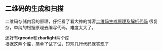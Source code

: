 二维码的生成和扫描
---

二维码存储内容的原理，仔细看了看大神的博客[二维码生成原理及解析代码](https://blog.csdn.net/ajianyingxiaoqinghan/article/details/78837864)
很复杂，单纯的根据原理去编写代码，难度太大了。  
  
还好有**qrcode**和**zbarlight**两个库  
根据这两个库，简单了试了试，短短几行代码就实现了  
